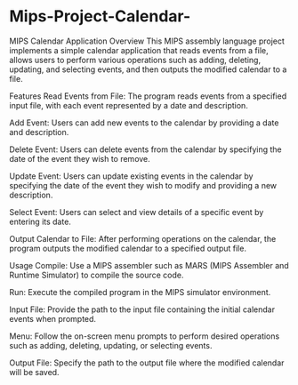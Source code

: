 # Mips-Project-Calendar-
MIPS Calendar Application
Overview
This MIPS assembly language project implements a simple calendar application that reads events from a file, allows users to perform various operations such as adding, deleting, updating, and selecting events, and then outputs the modified calendar to a file.

Features
Read Events from File: The program reads events from a specified input file, with each event represented by a date and description.

Add Event: Users can add new events to the calendar by providing a date and description.

Delete Event: Users can delete events from the calendar by specifying the date of the event they wish to remove.

Update Event: Users can update existing events in the calendar by specifying the date of the event they wish to modify and providing a new description.

Select Event: Users can select and view details of a specific event by entering its date.

Output Calendar to File: After performing operations on the calendar, the program outputs the modified calendar to a specified output file.

Usage
Compile: Use a MIPS assembler such as MARS (MIPS Assembler and Runtime Simulator) to compile the source code.

Run: Execute the compiled program in the MIPS simulator environment.

Input File: Provide the path to the input file containing the initial calendar events when prompted.

Menu: Follow the on-screen menu prompts to perform desired operations such as adding, deleting, updating, or selecting events.

Output File: Specify the path to the output file where the modified calendar will be saved.
